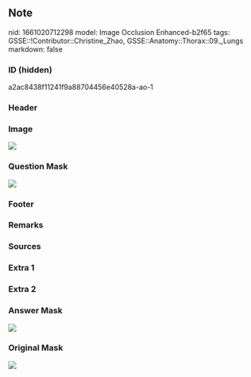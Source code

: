 ## Note
nid: 1661020712298
model: Image Occlusion Enhanced-b2f65
tags: GSSE::!Contributor::Christine_Zhao, GSSE::Anatomy::Thorax::09._Lungs
markdown: false

### ID (hidden)
a2ac8438f11241f9a88704456e40528a-ao-1

### Header


### Image
<img src="thorax028_1622351452442.png">

### Question Mask
<img src="a2ac8438f11241f9a88704456e40528a-ao-1-Q.svg">

### Footer


### Remarks


### Sources


### Extra 1


### Extra 2


### Answer Mask
<img src="a2ac8438f11241f9a88704456e40528a-ao-1-A.svg">

### Original Mask
<img src="a2ac8438f11241f9a88704456e40528a-ao-O.svg">
